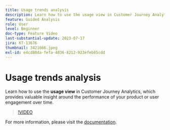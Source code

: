 ```yaml
---
title: Usage trends analysis
description: Learn how to use the usage view in Customer Journey Analytics, which provides valuable insight around the performance of your product or user engagement over time.
feature: Guided Analysis
role: User
level: Beginner
doc-type: Feature Video
last-substantial-update: 2023-07-17
jira: KT-13676
thumbnail: 3421666.jpeg
exl-id: e4cd80da-fefa-4036-8212-923efeb65cdd
---
```

# Usage trends analysis

Learn how to use the **usage view** in Customer Journey Analytics, which provides valuable insight around the performance of your product or user engagement over time.

>[!VIDEO](https://video.tv.adobe.com/v/3421666/?learn=on)

For more information, please visit the [documentation](https://experienceleague.adobe.com/docs/analytics-platform/using/guided-analysis/trends/usage.html).
